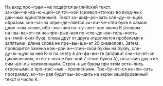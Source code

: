 На вход про¬грам¬ме подаётся английский текст, за¬кан¬чи¬ва¬ю¬щий¬ся точ¬кой (символ «точка» во вход-ных дан¬ных единственный). Текст за¬шиф¬ро¬вать сле¬ду¬ю¬щим образом: сна¬ча¬ла опре¬де¬ляется ко¬ли¬че-ство букв в самом длин¬ном слове, обо¬зна¬чив по¬лу¬чен¬ное число К (словом на¬зы¬ва¬ет¬ся не¬пре¬рыв¬ная по¬сле¬до¬ва¬тель¬ность ан¬глий¬ских букв, слова друг от друга отделяются пробелами и запятыми, длина слова не пре¬вы¬ша¬ет 20 символов). Затем проводится замена каж¬дой ан¬глий¬ской буквы на букву, сле-ду¬ю¬щую за ней К-ю по счету в ал¬фа¬ви¬те (алфавит счи¬та¬ет¬ся циклическим, то есть после бук¬вой Z стоит буква А), оста¬вив дру¬гие сим¬во¬лы неизменными. Строч¬ные буквы при этом оста¬лись строчными, а про¬пис¬ные - прописными. Тре¬бу¬ет¬ся на¬пи¬сать программу, ко¬то¬рая будет вы¬во¬дить на экран зашифрованный текст и число К.
